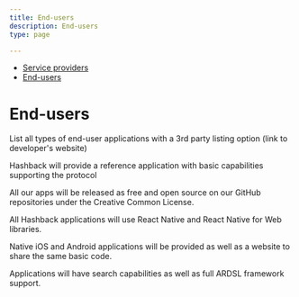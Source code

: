```yaml
---
title: End-users
description: End-users
type: page

---
```

<ul class="submenu ttu tr list">
	<li class="di">
		<a href="/who">Service providers</a>
	</li>
	<li class="di active_item">
		<a href="#">End-users</a>
	</li>
</ul>

# End-users

List all types of end-user applications with a 3rd party listing option (link to developer's website)

Hashback will provide a reference application with basic capabilities supporting the protocol

All our apps will be released as free and open source on our GitHub repositories under the Creative Common License.

All Hashback applications will use React Native and React Native for Web libraries.

Native iOS and Android applications will be provided as well as a website to share the same basic code.

Applications will have search capabilities as well as full ARDSL framework support.